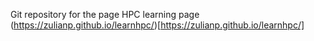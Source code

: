 Git repository for the page HPC learning page
(https://zulianp.github.io/learnhpc/)[https://zulianp.github.io/learnhpc/]

